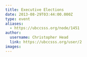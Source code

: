 ```yaml
---
title: Executive Elections 
date: 2013-08-29T03:44:00.000Z
type: event
aliases:
  - https://ubccsss.org/node/1451
author:
  username: Christopher Head
  link: https://ubccsss.org/user/2
images:
---
```


